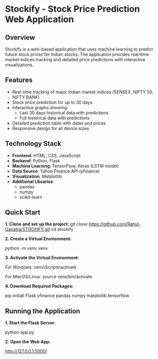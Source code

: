 # Stockify - Stock Price Prediction Web Application

## Overview
Stockify is a web-based application that uses machine learning to predict future stock prices for Indian stocks. The application provides real-time market indices tracking and detailed price predictions with interactive visualizations.

## Features
- Real-time tracking of major Indian market indices (SENSEX, NIFTY 50, NIFTY BANK)
- Stock price prediction for up to 30 days
- Interactive graphs showing:
  - Last 30 days historical data with predictions
  - Full historical data with predictions
- Detailed prediction table with dates and prices
- Responsive design for all device sizes

## Technology Stack
- **Frontend**: HTML, CSS, JavaScript
- **Backend**: Python, Flask
- **Machine Learning**: TensorFlow, Keras (LSTM model)
- **Data Source**: Yahoo Finance API (yfinance)
- **Visualization**: Matplotlib
- **Additional Libraries**: 
  - pandas
  - numpy
  - scikit-learn

## Quick Start

**1. Clone and set up the project:**
git clone https://github.com/Rahul-Ganatra/STOCKIFY.git
cd stockify

**2. Create a Virtual Environment:**
   
python -m venv venv

**3. Activate the Virtual Environment:**
   
_For Windows:_
venv\Scripts\activate

_For MacOS/Linux:_
source venv/bin/activate

**4. Download Required Packages:**
   
pip install Flask yfinance pandas numpy matplotlib tensorflow

## Running the Application

**1. Start the Flask Server:**

python app.py

**2. Open the Web App:**
   
http://127.0.0.1:5000/
   

